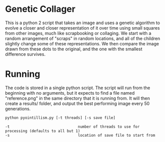 # Genetic Collager
This is a python 2 script that takes an image and uses a genetic algorithm to evolve a closer and closer representation of it over time using small squares from other images, much like scrapbooking or collaging. We start with a random arrangement of "scraps" in random locations, and all of the children slightly change some of these representations. We then compare the image drawn from these dots to the original, and the one with the smallest difference survives. 

# Running 
The code is stored in a single python script. The script will run from the beginning with no arguments, but it expects to find a file named "reference.png" in the same directory that it is running from. It will then create a results/ folder, and output the best performing image every 50 generations.
```bash
python pyointillism.py [-t threads] [-s save file]
```
    -t                               number of threads to use for processing (defaults to all but 1)
    -s                               location of save file to start from
    
